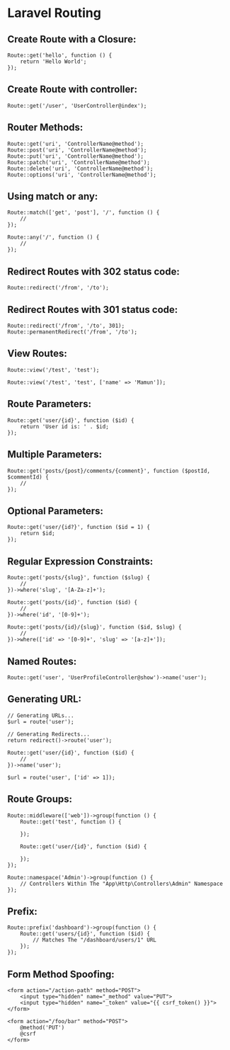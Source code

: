 # Laravel Routing

## Create Route with a Closure:
```
Route::get('hello', function () {
    return 'Hello World';
});
```

## Create Route with controller:
```
Route::get('/user', 'UserController@index');
 ```

## Router Methods:
```
Route::get('uri', 'ControllerName@method');
Route::post('uri', 'ControllerName@method');
Route::put('uri', 'ControllerName@method');
Route::patch('uri', 'ControllerName@method');
Route::delete('uri', 'ControllerName@method');
Route::options('uri', 'ControllerName@method');
 ```

## Using match or any:
```
Route::match(['get', 'post'], '/', function () {
    //
});

Route::any('/', function () {
    //
});

```

## Redirect Routes with 302 status code:
```
Route::redirect('/from', '/to');
```
## Redirect Routes with 301 status code: 
```
Route::redirect('/from', '/to', 301);
Route::permanentRedirect('/from', '/to');
```

## View Routes:
```
Route::view('/test', 'test');

Route::view('/test', 'test', ['name' => 'Mamun']);
``` 

## Route Parameters:
```
Route::get('user/{id}', function ($id) {
    return 'User id is: ' . $id;
});
```
## Multiple Parameters:
```
Route::get('posts/{post}/comments/{comment}', function ($postId, $commentId) {
    //
});
```

## Optional Parameters:
```
Route::get('user/{id?}', function ($id = 1) {
    return $id;
});
```

 

## Regular Expression Constraints:
```
Route::get('posts/{slug}', function ($slug) {
    //
})->where('slug', '[A-Za-z]+');

Route::get('posts/{id}', function ($id) {
    //
})->where('id', '[0-9]+');

Route::get('posts/{id}/{slug}', function ($id, $slug) {
    //
})->where(['id' => '[0-9]+', 'slug' => '[a-z]+']);
```

## Named Routes:

```
Route::get('user', 'UserProfileController@show')->name('user');

```
## Generating URL:
```
// Generating URLs...
$url = route('user');
```

```
// Generating Redirects...
return redirect()->route('user');
```

```
Route::get('user/{id}', function ($id) {
    //
})->name('user');

$url = route('user', ['id' => 1]);
```

 

## Route Groups:
```
Route::middleware(['web'])->group(function () {
    Route::get('test', function () {
        
    });

    Route::get('user/{id}', function ($id) {
        
    });
});
```
```
Route::namespace('Admin')->group(function () {
    // Controllers Within The "App\Http\Controllers\Admin" Namespace
});
```

## Prefix:
```
Route::prefix('dashboard')->group(function () {
    Route::get('users/{id}', function ($id) {
        // Matches The "/dashboard/users/1" URL
    });
});
```

## Form Method Spoofing:
```
<form action="/action-path" method="POST">
    <input type="hidden" name="_method" value="PUT">
    <input type="hidden" name="_token" value="{{ csrf_token() }}">
</form>
```

```
<form action="/foo/bar" method="POST">
    @method('PUT')
    @csrf
</form>
```